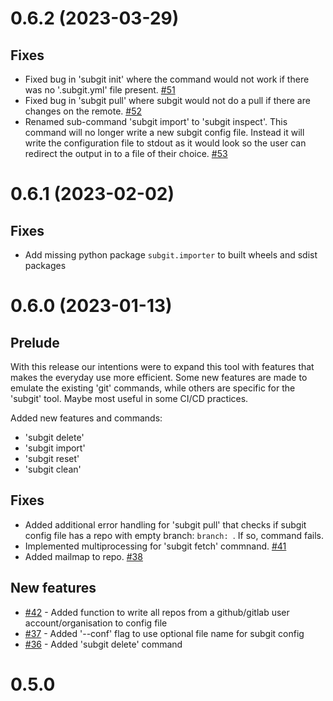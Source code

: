 # 0.6.2 (2023-03-29)

## Fixes

- Fixed bug in 'subgit init' where the command would not work if there was no '.subgit.yml' file present. [#51](https://github.com/dynamist/subgit/pull/51)
- Fixed bug in 'subgit pull' where subgit would not do a pull if there are changes on the remote. [#52](https://github.com/dynamist/subgit/pull/52)
- Renamed sub-command 'subgit import' to 'subgit inspect'. This command will no longer write a new subgit config file. Instead it will write the configuration file to stdout as it would look so the user can redirect the output in to a file of their choice. [#53](https://github.com/dynamist/subgit/pull/53)

# 0.6.1 (2023-02-02)

## Fixes

- Add missing python package `subgit.importer` to built wheels and sdist packages


# 0.6.0 (2023-01-13)

## Prelude

With this release our intentions were to expand this tool with features that makes the everyday use more efficient. Some new features are made to emulate the existing 'git' commands, while others are specific for the 'subgit' tool. Maybe most useful in some CI/CD practices. 

Added new features and commands:

- 'subgit delete'
- 'subgit import'
- 'subgit reset'
- 'subgit clean'

## Fixes

- Added additional error handling for 'subgit pull' that checks if subgit config file has a repo with empty branch: `branch: `. If so, command fails.
- Implemented multiprocessing for 'subgit fetch' commnand. [#41](https://github.com/dynamist/subgit/pull/41)
- Added mailmap to repo. [#38](https://github.com/dynamist/subgit/pull/38)

## New features

* [#42](https://github.com/dynamist/subgit/pull/42) - Added function to write all repos from a github/gitlab user account/organisation to config file
* [#37](https://github.com/dynamist/subgit/pull/37) - Added '--conf' flag to use optional file name for subgit config
* [#36](https://github.com/dynamist/subgit/pull/36) - Added 'subgit delete' command

# 0.5.0
